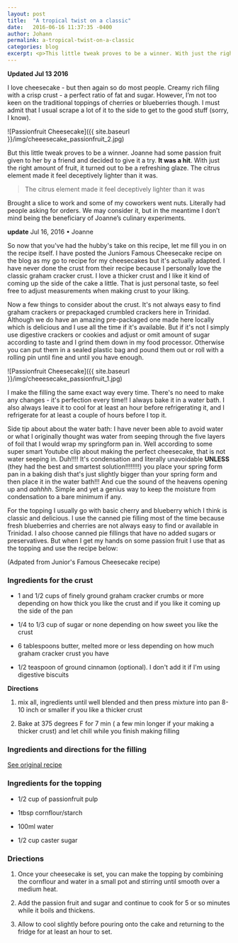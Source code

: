 ```yaml
---
layout: post
title:  "A tropical twist on a classic"
date:   2016-06-16 11:37:35 -0400
author: Johann
permalink: a-tropical-twist-on-a-classic
categories: blog
excerpt: <p>This little tweak proves to be a winner. With just the right amount of fruit, it turned out to be a refreshing glaze.</p>
---
```


**Updated Jul 13 2016**

I love cheesecake - but then again so do most people. Creamy rich filing with a crisp crust - a perfect ratio of fat and sugar. However, I’m not too keen on the traditional toppings of cherries or blueberries though. I must admit that I usual scrape a lot of it to the side to get to the good stuff (sorry, I know).

![Passionfruit Cheesecake]({{ site.baseurl }}/img/cheeesecake_passionfruit_2.jpg)

But this little tweak proves to be a winner. Joanne had some passion fruit given to her by a friend and decided to give it a try. **It was a hit**. With just the right amount of fruit, it turned out to be a refreshing glaze. The citrus element made it feel deceptively lighter than it was.

>The citrus element made it feel deceptively lighter than it was

Brought a slice to work and some of my coworkers went nuts. Literally had people asking for orders. We may consider it, but in the meantime I don’t mind being the beneficiary of Joanne’s culinary experiments.



 **update**
Jul 16, 2016 • Joanne

So now that you've had the hubby's take on this recipe, let me fill you in on the recipe itself. I have posted the Juniors Famous Cheesecake recipe on the blog as my go to recipe for my cheesecakes but it's actually adapted. I have never done the crust from their recipe because I personally love the classic graham cracker crust. I love a thicker crust and I like it kind of coming up the side of the cake a little. That is just personal taste, so feel free to adjust measurements when making crust to your liking.  

Now a few things to consider about the crust. It's not always easy to find graham crackers or prepackaged crumbled crackers here in Trinidad. Although we do have an amazing pre-packaged one made here locally which is delicious and I use all the time if it's available. But if it's not I simply use digestive crackers or cookies and adjust or omit amount of sugar according to taste and I grind them down in my food processor. Otherwise you can put them in a sealed plastic bag and pound them out or roll with a rolling pin until fine and until you have enough.  

![Passionfruit Cheesecake]({{ site.baseurl }}/img/cheeesecake_passionfruit_1.jpg)

I make the filling the same exact way every time. There's no need to make any changes - it's perfection every time!! I always bake it in a water bath. I also always leave it to cool for at least an hour before refrigerating it, and I refrigerate for at least a couple of hours before I top it.

Side tip about about the water bath: I have never been able to avoid water or what I originally thought was water from seeping through the five layers of foil that I would wrap my springform pan in. Well according to some super smart Youtube clip about making the perfect cheesecake, that is not water seeping in. Duh!!!! It's condensation and literally unavoidable **UNLESS** (they had the best and smartest solution!!!!!!!!) you place your spring form pan in a baking dish that's just slightly bigger than your spring form and then place it in the water bath!!! And cue the sound of the heavens opening up and *aahhhh*. Simple and yet a genius way to keep the moisture from condensation to a bare minimum if any.  

For the topping I usually go with basic cherry and blueberry which I think is classic and delicious. I use the canned pie filling most of the time because fresh blueberries and cherries are not always easy to find or available in Trinidad. I also choose canned pie fillings that have no added sugars or preservatives. But when I get my hands on some passion fruit I use that as the topping and use the recipe below:

(Adpated from Junior's Famous Cheesecake recipe)

### Ingredients for the crust
* 1 and 1/2 cups of finely ground graham cracker crumbs or more depending on how thick you like the crust and if you like it coming up the side of the pan

* 1/4 to 1/3 cup of sugar or none depending on how sweet you like the crust

* 6 tablespoons butter, melted more or less depending on how much graham cracker crust you have

* 1/2 teaspoon of ground cinnamon (optional). I don't add it if I'm using digestive biscuits

**Directions**

1. mix all, ingredients until well blended and then press mixture into pan 8-10 inch or smaller if you like a thicker crust

1. Bake at 375 degrees F for 7 min ( a few min longer if your making a thicker crust) and let chill while you finish making filling


### Ingredients and directions for the filling
[See original recipe](http://oliveandmango.com/juniors-cheesecake)

### Ingredients for the topping
* 1/2 cup of passionfruit pulp

* 1tbsp cornflour/starch

* 100ml water

* 1/2 cup caster sugar

### Driections
1. Once your cheesecake is set, you can make the topping by combining the cornflour and water in a small pot and stirring until smooth over a medium heat.

1. Add the passion fruit and sugar and continue to cook for 5 or so minutes while it boils and thickens.

1. Allow to cool slightly before pouring onto the cake and returning to the fridge for at least an hour to set.
